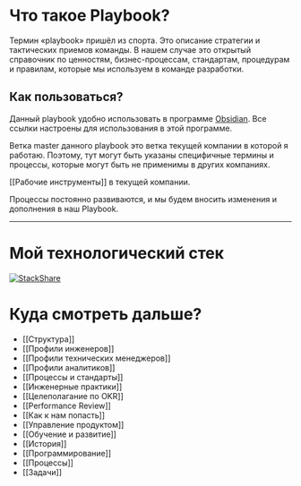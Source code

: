 # Что такое Playbook?

Термин «playbook» пришёл из спорта. Это описание стратегии и тактических приемов команды. В нашем случае это открытый справочник по ценностям, бизнес-процессам, стандартам, процедурам и правилам, которые мы используем в команде разработки.

## Как пользоваться?

Данный playbook удобно использовать в программе [Obsidian](https://obsidian.md/download). Все ссылки настроены для использования в этой программе.

Ветка master данного playbook это ветка текущей компании в которой я работаю. Поэтому, тут могут быть указаны специфичные термины и процессы, которые могут быть не применимы в других компаниях.

[[Рабочие инструменты]] в текущей компании.

Процессы постоянно развиваются, и мы будем вносить изменения и дополнения в наш Playbook.

***
# Мой технологический стек
[![StackShare](https://img.shields.io/badge/tech-stack-0690fa.svg?style=flat)](https://stackshare.io/vadim121283/my-stack)

# Куда смотреть дальше? 

- [[Структура]]
- [[Профили инженеров]]
- [[Профили технических менеджеров]]
- [[Профили аналитиков]]
- [[Процессы и стандарты]]
- [[Инженерные практики]]
- [[Целеполагание по OKR]]
- [[Performance Review]]
- [[Как к нам попасть]]
- [[Управление продуктом]]
- [[Обучение и развитие]] 
- [[История]]
- [[Программирование]]
- [[Процессы]]
- [[Задачи]]